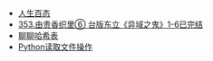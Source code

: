 + [人生百态](https://www.jianshu.com/p/99c749d80ca3)
+ [353.由贵香织里⑥ 台版东立《异域之鬼》1-6已完结](https://www.jianshu.com/p/c895f1f24bf8)
+ [聊聊哈希表](https://www.jianshu.com/p/79c6134ad2a5)
+ [Python读取文件操作](https://www.jianshu.com/p/6b5fb0b51a81)
